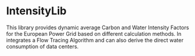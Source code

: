 # IntensityLib
This library provides dynamic average Carbon and Water Intensity Factors for the European Power Grid based on different calculation methods. In integrates a Flow Tracing Algorithm and can also derive the direct water consumption of data centers.
